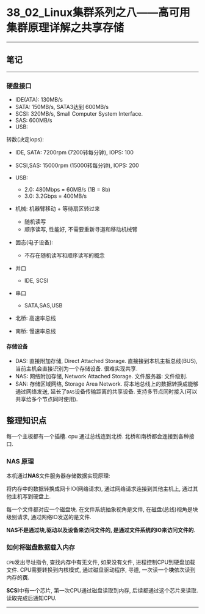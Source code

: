 # 38_02_Linux集群系列之八——高可用集群原理详解之共享存储

---

## 笔记

---

### 硬盘接口

* IDE(ATA): 130MB/s
* SATA: 150MB/s, SATA3达到 600MB/s
* SCSI: 320MB/s, Small Computer System Interface.
* SAS: 600MB/s
* USB:

转数(决定iops):

* IDE, SATA: 7200rpm (7200转每分钟), IOPS: 100
* SCSI,SAS: 15000rpm (15000转每分钟), IOPS: 200
* USB:
	* 2.0: 480Mbps = 60MB/s (1B = 8b)
	* 3.0: 3.2Gbps = 400MB/s 

	
* 机械: 机器臂移动 + 等待扇区转过来 
	* 随机读写
	* 顺序读写, 性能好, 不需要重新寻道和移动机械臂
* 固态(电子设备):
	* 不存在随机读写和顺序读写的概念

* 并口
	* IDE, SCSI
* 串口
	* SATA,SAS,USB

* 北桥: 高速率总线
* 南桥: 慢速率总线

#### 存储设备

* DAS: 直接附加存储, Direct Attached Storage. 直接接到本机主板总线(BUS), 当前主机会直接识别为一个存储设备. 很难实现共享.
* NAS: 网络附加存储, Network Attached Storage. 文件服务器: 文件级别.
* SAN: 存储区域网络, Storage Area Network. 将本地总线上的数据转换成能够通过网络发送, 延长了`DAS`设备传输距离的共享设备. 支持多节点同时接入(可以共享给多个节点同时使用).

## 整理知识点

每一个主板都有一个插槽. cpu 通过总线连到北桥. 北桥和南桥都会连接到各种接口.

### NAS 原理

本机通过**NAS**文件服务器存储数据实现原理:

将内存中的数据转换成网卡IO(网络请求), 通过网络请求连接到其他主机上, 通过其他主机写到硬盘上.

每一个文件都对应一个磁盘块. 在文件系统抽象视角是文件, 在磁盘(总线)视角是块级别请求, 通过网络IO发送的是文件. 

**NAS不是通过块,驱动以及设备来访问文件的, 是通过文件系统的IO来访问文件的**.

### 如何将磁盘数据载入内存

`CPU`发出寻址指令, 查找内存中有无文件, 如果没有文件, 进程控制CPU到硬盘加载文件. CPU需要转换到内核模式, 通过磁盘驱动程序, 寻道, 一次读一个**块**依次读到内存的**页**.

**SCSI**中有一个芯片, 第一次CPU通过磁盘读取到内存, 后续都通过这个芯片来读取. 读取完成后通知CPU.

---